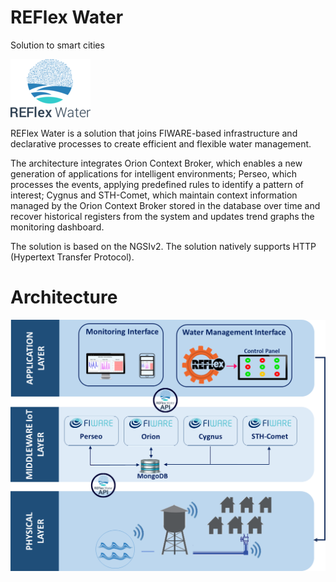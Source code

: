 # REFlex Water
Solution to smart cities


![REFlex Water](/images/REFlexWater_logo.png)




REFlex Water is a solution that joins FIWARE-based infrastructure and declarative processes to create efficient and flexible water management.

The architecture integrates Orion Context Broker, which enables a new generation of applications for intelligent environments; Perseo, which processes the events, applying predefined rules to identify a pattern of interest; Cygnus and STH-Comet, which maintain context information managed by the Orion Context Broker stored in the database over time and recover historical registers from the system and updates trend graphs the monitoring dashboard. 

The solution is based on the NGSIv2. The solution natively supports HTTP (Hypertext Transfer Protocol).


# Architecture

![Architecture](/images/arq.png)
